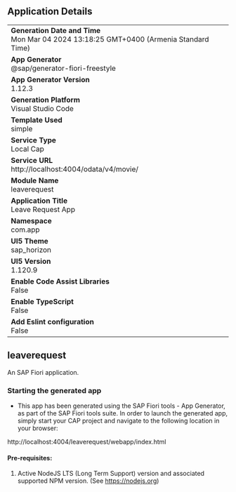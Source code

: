 ## Application Details
|               |
| ------------- |
|**Generation Date and Time**<br>Mon Mar 04 2024 13:18:25 GMT+0400 (Armenia Standard Time)|
|**App Generator**<br>@sap/generator-fiori-freestyle|
|**App Generator Version**<br>1.12.3|
|**Generation Platform**<br>Visual Studio Code|
|**Template Used**<br>simple|
|**Service Type**<br>Local Cap|
|**Service URL**<br>http://localhost:4004/odata/v4/movie/
|**Module Name**<br>leaverequest|
|**Application Title**<br>Leave Request App|
|**Namespace**<br>com.app|
|**UI5 Theme**<br>sap_horizon|
|**UI5 Version**<br>1.120.9|
|**Enable Code Assist Libraries**<br>False|
|**Enable TypeScript**<br>False|
|**Add Eslint configuration**<br>False|

## leaverequest

An SAP Fiori application.

### Starting the generated app

-   This app has been generated using the SAP Fiori tools - App Generator, as part of the SAP Fiori tools suite.  In order to launch the generated app, simply start your CAP project and navigate to the following location in your browser:

http://localhost:4004/leaverequest/webapp/index.html

#### Pre-requisites:

1. Active NodeJS LTS (Long Term Support) version and associated supported NPM version.  (See https://nodejs.org)


